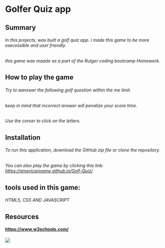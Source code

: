 
# Golfer Quiz app

## Summary

###### In this projects, was built a golf quiz app. i made this game to be more execessible and user friendly.
###### this game was maade as a part of the Rutger coding bootcamp Homework.


## How to play the game 

###### Try to aanswer the following golf question within the me limit. 
###### keep in mind that incorrect answer will penalize your score time.
###### Use the corser to click on the letters.


## Installation

###### To run this application, download the GitHub zip file or clone the repository. 

###### You can also play the game by clicking this link: https://americanoame.github.io/Golf-Quiz/ 

## tools used in this game:

###### HTML5, CSS AND JAVASCRIPT

## Resources

#### https://www.w3schools.com/

![ ](img/https://americanoame.github.io/Golf-Quiz/)
